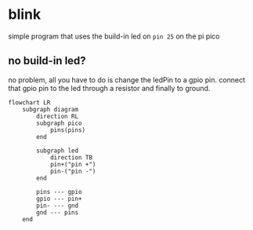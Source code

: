 # blink

simple program that uses the build-in led on `pin 25` on the pi pico

## no build-in led?

no problem, all you have to do is change the ledPin to a gpio pin.
connect that gpio pin to the led through a resistor and finally to ground.

```mermaid
flowchart LR
    subgraph diagram
        direction RL
        subgraph pico
            pins(pins)
        end

        subgraph led
            direction TB
            pin+("pin +")
            pin-("pin -")
        end

        pins --- gpio
        gpio --- pin+
        pin- --- gnd
        gnd --- pins
    end
```
